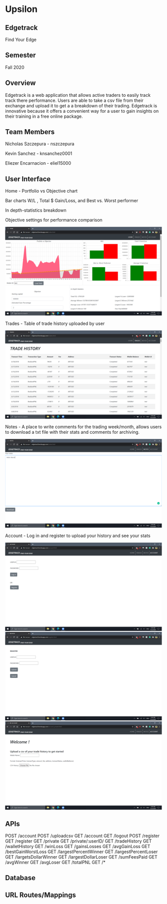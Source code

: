 # Upsilon
## Edgetrack

Find Your Edge

## Semester

Fall 2020

## Overview
Edgetrack is a web application that allows active traders to easily track track there performance. Users are able to take a csv file from their exchange and upload it to get a a breakdown of their trading. Edgetrack is innovative because it offers a convenient way for a user to gain insights on their training in a free online package.

## Team Members

Nicholas Szczepura - nszczepura

Kevin Sanchez - knsanchez0001

Eliezer Encarnacion - eliel15000

## User Interface
Home -
Portfolio vs Objective chart

Bar charts
W/L , 
Total $ Gain/Loss, and 
Best vs. Worst performer



In depth-statistics breakdown

Objective settings for performance comparison

![Home Page](./finalhome.png)

Trades -
Table of trade history uploaded by user

![Trade History](./finaltrades.png)

Notes - 
A place to write comments for the trading week/month, allows users to download a txt file with their stats and comments for archiving.


![Notes Page](./finalnotes.png)

Account - 
Log in and register to upload your history and see your stats

![Account Page](./finalaccount.png)
![Register Page](./finalregister.png)
![Login Page](./finallogin.png)

## APIs

POST /account
POST /uploadcsv
GET /account
GET /logout
POST /register
GET /register
GET /private
GET /private/:userID/
GET /tradeHistory
GET /walletHistory
GET /winLoss
GET /gainsLosses
GET /avgGainLoss
GET /bestGainWorstLoss
GET /largestPercentWinner
GET /largestPercentLoser
GET /largetsDollarWinner
GET /largestDollarLoser
GET /sumFeesPaid
GET /avgWinner
GET /avgLoser
GET /totalPNL
GET /*


## Database


## URL Routes/Mappings



